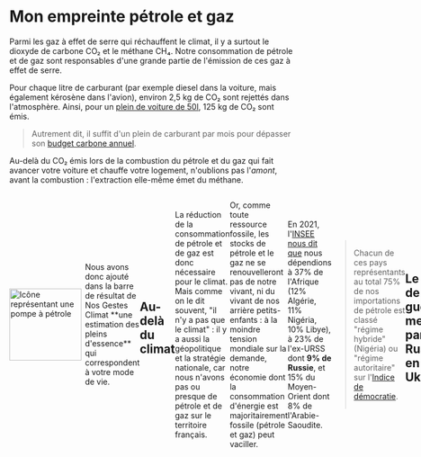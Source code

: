 # Mon empreinte pétrole et gaz

Parmi les gaz à effet de serre qui réchauffent le climat, il y a surtout le dioxyde de carbone CO₂ et le méthane CH₄. Notre consommation de pétrole et de gaz sont responsables d'une grande partie de l'émission de ces gaz à effet de serre.

Pour chaque litre de carburant (par exemple diesel dans la voiture, mais également kérosène dans l'avion), environ 2,5 kg de CO₂ sont rejettés dans l'atmosphère. Ainsi, pour un [plein de voiture de 50l](https://nosgestesclimat.fr/documentation/p%C3%A9trole/volume-plein), 125 kg de CO₂ sont émis.

> Autrement dit, il suffit d'un plein de carburant par mois pour dépasser son [budget carbone annuel](https://datagir.ademe.fr/blog/budget-empreinte-carbone-c-est-quoi/).

Au-delà du CO₂ émis lors de la combustion du pétrole et du gaz qui fait avancer votre voiture et chauffe votre logement, n'oublions pas l'_amont_, avant la combustion : l'extraction elle-même émet du méthane.

<div style="display: flex; align-items: center"><img
    		src="/images/pompe-essence.svg"
    		style="height: 8rem; margin-right: .4rem"
    		alt="Icône représentant une pompe à pétrole"
    	/>
Nous avons donc ajouté dans la barre de résultat de Nos Gestes Climat **une estimation des pleins d'essence** qui correspondent à votre mode de vie.

    	</div>

## Au-delà du climat

La réduction de la consommation de pétrole et de gaz est donc nécessaire pour le climat. Mais comme on le dit souvent, "il n'y a pas que le climat" : il y a aussi la géopolitique et la stratégie nationale, car nous n'avons pas ou presque de pétrole et de gaz sur le territoire français.

Or, comme toute ressource fossile, les stocks de pétrole et le gaz ne se renouvelleront pas de notre vivant, ni du vivant de nos arrière petits-enfants : à la moindre tension mondiale sur la demande, notre économie dont la consommation d'énergie est majoritairement fossile (pétrole et gaz) peut vaciller.

En 2021, l'[INSEE nous dit que](https://www.insee.fr/fr/statistiques/2119697) nous dépendions à 37% de l'Afrique (12% Algérie, 11% Nigéria, 10% Libye), à 23% de l'ex-URSS dont **9% de Russie**, et 15% du Moyen-Orient dont 8% de l'Arabie-Saoudite.

> Chacun de ces pays représentants au total 75% de nos importations de pétrole est classé "régime hybride" (Nigéria) ou "régime autoritaire" sur l'[Indice de démocratie](https://fr.wikipedia.org/wiki/Indice_de_d%C3%A9mocratie).

## Le cas de la guerre menée par la Russie en Ukraine

Est une illustration.
